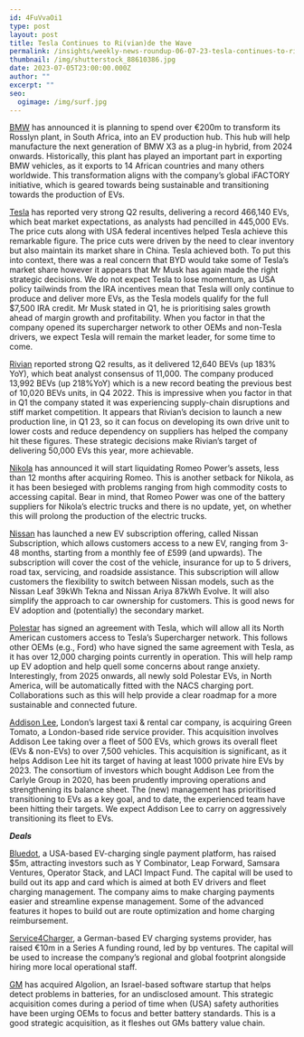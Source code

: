 ```yaml
---
id: 4FuVvaOi1
type: post
layout: post
title: Tesla Continues to Ri(vian)de the Wave
permalink: /insights/weekly-news-roundup-06-07-23-tesla-continues-to-riviande-the-wave/
thumbnail: /img/shutterstock_88610386.jpg
date: 2023-07-05T23:00:00.000Z
author: ""
excerpt: ""
seo:
  ogimage: /img/surf.jpg
---
```

[BMW](https://theevreport.com/bmw-group-to-transform-south-african-plant-rosslyn-into-electrification-hub) has announced it is planning to spend over €200m to transform its Rosslyn plant, in South Africa, into an EV production hub. This hub will help manufacture the next generation of BMW X3 as a plug-in hybrid, from 2024 onwards. Historically, this plant has played an important part in exporting BMW vehicles, as it exports to 14 African countries and many others worldwide. This transformation aligns with the company’s global iFACTORY initiative, which is geared towards being sustainable and transitioning towards the production of EVs.

[Tesla](https://www.reuters.com/business/autos-transportation/tesla-beats-second-quarter-delivery-estimates-2023-07-02/) has reported very strong Q2 results, delivering a record 466,140 EVs, which beat market expectations, as analysts had pencilled in 445,000 EVs. The price cuts along with USA federal incentives helped Tesla achieve this remarkable figure. The price cuts were driven by the need to clear inventory but also maintain its market share in China. Tesla achieved both. To put this into context, there was a real concern that BYD would take some of Tesla’s market share however it appears that Mr Musk has again made the right strategic decisions. We do not expect Tesla to lose momentum, as USA policy tailwinds from the IRA incentives mean that Tesla will only continue to produce and deliver more EVs, as the Tesla models qualify for the full $7,500 IRA credit. Mr Musk stated in Q1, he is prioritising sales growth ahead of margin growth and profitability. When you factor in that the company opened its supercharger network to other OEMs and non-Tesla drivers, we expect Tesla will remain the market leader, for some time to come.

[Rivian](https://www.cnbc.com/2023/07/03/rivian-shares-surge-as-second-quarter-ev-deliveries-top-estimates.html) reported strong Q2 results, as it delivered 12,640 BEVs (up 183% YoY), which beat analyst consensus of 11,000. The company produced 13,992 BEVs (up 218%YoY) which is a new record beating the previous best of 10,020 BEVs units, in Q4 2022. This is impressive when you factor in that in Q1 the company stated it was experiencing supply-chain disruptions and stiff market competition. It appears that Rivian’s decision to launch a new production line, in Q1 23, so it can focus on developing its own drive unit to lower costs and reduce dependency on suppliers has helped the company hit these figures. These strategic decisions make Rivian’s target of delivering 50,000 EVs this year, more achievable.

[Nikola](https://www.reuters.com/markets/deals/ev-truck-maker-nikola-pull-plug-battery-supplier-romeo-2023-07-03/) has announced it will start liquidating Romeo Power’s assets, less than 12 months after acquiring Romeo. This is another setback for Nikola, as it has been besieged with problems ranging from high commodity costs to accessing capital. Bear in mind, that Romeo Power was one of the battery suppliers for Nikola’s electric trucks and there is no update, yet, on whether this will prolong the production of the electric trucks.

[Nissan](https://www.fleetnews.co.uk/news/manufacturer-news/2023/07/03/nissan-launches-subscription-service-for-electric-cars) has launched a new EV subscription offering, called Nissan Subscription, which allows customers access to a new EV, ranging from 3-48 months, starting from a monthly fee of £599 (and upwards). The subscription will cover the cost of the vehicle, insurance for up to 5 drivers, road tax, servicing, and roadside assistance. This subscription will allow customers the flexibility to switch between Nissan models, such as the Nissan Leaf 39kWh Tekna and Nissan Ariya 87kWh Evolve. It will also simplify the approach to car ownership for customers. This is good news for EV adoption and (potentially) the secondary market.  

[Polestar](https://theevreport.com/polestar-adopts-nacs-to-enable-access-to-tesla-supercharger-network-in-usa-and-canada) has signed an agreement with Tesla, which will allow all its North American customers access to Tesla’s Supercharger network. This follows other OEMs (e.g., Ford) who have signed the same agreement with Tesla, as it has over 12,000 charging points currently in operation. This will help ramp up EV adoption and help quell some concerns about range anxiety. Interestingly, from 2025 onwards, all newly sold Polestar EVs, in North America, will be automatically fitted with the NACS charging port. Collaborations such as this will help provide a clear roadmap for a more sustainable and connected future.

[Addison Lee](https://www.electrive.com/2023/07/03/london-addison-lee-buys-green-tomato-cars/), London’s largest taxi & rental car company, is acquiring Green Tomato, a London-based ride service provider. This acquisition involves Addison Lee taking over a fleet of 500 EVs, which grows its overall fleet (EVs & non-EVs) to over 7,500 vehicles. This acquisition is significant, as it helps Addison Lee hit its target of having at least 1000 private hire EVs by 2023. The consortium of investors which bought Addison Lee from the Carlyle Group in 2020, has been prudently improving operations and strengthening its balance sheet. The (new) management has prioritised transitioning to EVs as a key goal, and to date, the experienced team have been hitting their targets. We expect Addison Lee to carry on aggressively transitioning its fleet to EVs.  

***Deals***

[Bluedot](https://siliconvalleyjournals.com/bluedot-raises-5m-to-advance-ev-adoption-and-simplify-charging-experience/), a USA-based EV-charging single payment platform, has raised $5m, attracting investors such as Y Combinator, Leap Forward, Samsara Ventures, Operator Stack, and LACI Impact Fund. The capital will be used to build out its app and card which is aimed at both EV drivers and fleet charging management. The company aims to make charging payments easier and streamline expense management. Some of the advanced features it hopes to build out are route optimization and home charging reimbursement.

[Service4Charger](https://www.bp.com/en/global/corporate/news-and-insights/press-releases/bp-invests-7-5-m-in-ev-charging-service-provider-service4charger-as-part-of-a-10-m-series-a-funding-round.html?TrucksFoT), a German-based EV charging systems provider, has raised €10m in a Series A funding round, led by bp ventures. The capital will be used to increase the company’s regional and global footprint alongside hiring more local operational staff.

[GM](https://www.reuters.com/business/autos-transportation/gm-buys-israel-based-software-startup-detect-early-battery-defects-2023-06-30/?TrucksFoT) has acquired Algolion, an Israel-based software startup that helps detect problems in batteries, for an undisclosed amount. This strategic acquisition comes during a period of time when (USA) safety authorities have been urging OEMs to focus and better battery standards. This is a good strategic acquisition, as it fleshes out GMs battery value chain.